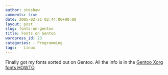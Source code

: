 ```yaml
---
author: steshaw
comments: true
date: 2005-02-21 02:44:00+00:00
layout: post
slug: fonts-on-gentoo
title: Fonts on Gentoo
wordpress_id: 23
categories: - Programming
tags: - Linux
---
```


Finally got my fonts sorted out on Gentoo. All the info is in the [Gentoo Xorg fonts HOWTO](http://gentoo-wiki.com/HOWTO_Xorg_and_Fonts).
